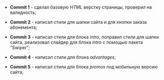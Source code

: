 * __Commit 1__ - сделал базовую _HTML_ верстку страницы, проверил на валидность;

* __Commit 2__ - написал стили для шапки сайта и для кнопки заказа абонемента;

* __Commit 3__ - написал стили для блока _intro_, поправил стили для шапки сайта, реализовал слайдер для блока _intro_ с помощью пакета "Swiper";

* __Commit 4__ - написал стили для блока _advantages_;

* __Commit 5__ - написал стили для блока _promos_ под мобильную версию сайта;